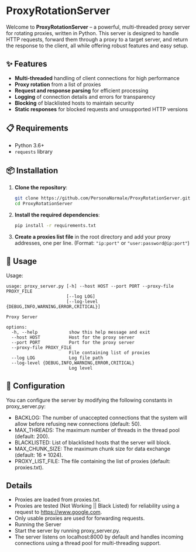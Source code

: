 # ProxyRotationServer

Welcome to **ProxyRotationServer** – a powerful, multi-threaded proxy server for rotating proxies, written in Python. This server is designed to handle HTTP requests, forward them through a proxy to a target server, and return the response to the client, all while offering robust features and easy setup. 

## ✨ Features

- **Multi-threaded** handling of client connections for high performance
- **Proxy rotation** from a list of proxies
- **Request and response parsing** for efficient processing
- **Logging** of connection details and errors for transparency
- **Blocking** of blacklisted hosts to maintain security
- **Static responses** for blocked requests and unsupported HTTP versions

## 📋 Requirements

- Python 3.6+
- `requests` library

## 📦 Installation

1. **Clone the repository**:

    ```sh
    git clone https://github.com/PersonaNormale/ProxyRotationServer.git
    cd ProxyRotationServer
    ```

2. **Install the required dependencies**:

    ```sh
    pip install -r requirements.txt
    ```

3. **Create a proxies list file** in the root directory and add your proxy addresses, one per line. (Format: `"ip:port"` or `"user:password@ip:port"`)

## 🚀 Usage

Usage:

```
usage: proxy_server.py [-h] --host HOST --port PORT --proxy-file PROXY_FILE
                       [--log LOG]
                       [--log-level {DEBUG,INFO,WARNING,ERROR,CRITICAL}]

Proxy Server

options:
  -h, --help            show this help message and exit
  --host HOST           Host for the proxy server
  --port PORT           Port for the proxy server
  --proxy-file PROXY_FILE
                        File containing list of proxies
  --log LOG             Log file path
  --log-level {DEBUG,INFO,WARNING,ERROR,CRITICAL}
                        Log level
```

## 🔧 Configuration
You can configure the server by modifying the following constants in proxy_server.py:

- BACKLOG: The number of unaccepted connections that the system will allow before refusing new connections (default: 50).
- MAX_THREADS: The maximum number of threads in the thread pool (default: 200).
- BLACKLISTED: List of blacklisted hosts that the server will block.
- MAX_CHUNK_SIZE: The maximum chunk size for data exchange (default: 16 * 1024).
- PROXY_LIST_FILE: The file containing the list of proxies (default: proxies.txt).

## Details
- Proxies are loaded from proxies.txt.
- Proxies are tested (Not Working || Black Listed) for reliability using a request to https://www.google.com.
- Only usable proxies are used for forwarding requests.
- Running the Server
- Start the server by running proxy_server.py.
- The server listens on localhost:8000 by default and handles incoming connections using a thread pool for multi-threading support.
